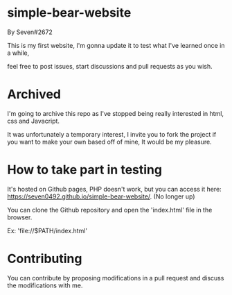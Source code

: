 # simple-bear-website

By Seven#2672

This is my first website, I'm gonna update it to test what I've learned once in a while,

feel free to post issues, start discussions and pull requests as you wish.

# Archived

I'm going to archive this repo as I've stopped being really interested in html, css and Javacript.

It was unfortunately a temporary interest, I invite you to fork the project if you want to make your own based off of mine, It would be my pleasure.

# How to take part in testing

It's hosted on Github pages, PHP doesn't work, but you can access it here: https://seven0492.github.io/simple-bear-website/. (No longer up)

You can clone the Github repository and open the 'index.html' file in the browser.

Ex: 'file://$PATH/index.html'

# Contributing

You can contribute by proposing modifications in a pull request and discuss the modifications with me.
